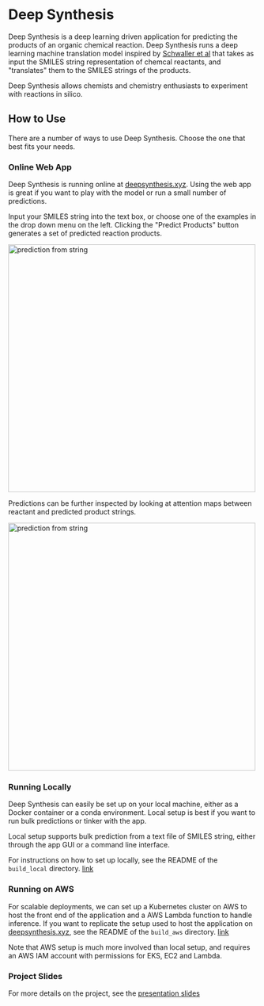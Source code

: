 # Deep Synthesis

Deep Synthesis is a deep learning driven application for predicting the products of an organic chemical reaction. Deep Synthesis runs a deep learning machine translation model inspired by [Schwaller et al](https://arxiv.org/abs/1811.02633) that takes as input the SMILES string representation of chemcal reactants, and "translates" them to the SMILES strings of the products.

Deep Synthesis allows chemists and chemistry enthusiasts to experiment with reactions in silico.

## How to Use

There are a number of ways to use Deep Synthesis. Choose the one that best fits your needs.

### Online Web App

Deep Synthesis is running online at [deepsynthesis.xyz](deepsynthesis.xyz). Using the web app is great if you want to play with the model or run a small number of predictions.

Input your SMILES string into the text box, or choose one of the examples in the drop down menu on the left. Clicking the "Predict Products" button generates a set of predicted reaction products.

<img src="https://github.com/kheyer/Deep-Synthesis/blob/master/media/prediction1.png" width="500" alt="prediction from string">

Predictions can be further inspected by looking at attention maps between reactant and predicted product strings.

<img src="https://github.com/kheyer/Deep-Synthesis/blob/master/media/prediction2.png" width="500" alt="prediction from string">


### Running Locally

Deep Synthesis can easily be set up on your local machine, either as a Docker container or a conda environment. Local setup is best if you want to run bulk predictions or tinker with the app.

Local setup supports bulk prediction from a text file of SMILES string, either through the app GUI or a command line interface.

For instructions on how to set up locally, see the README of the `build_local` directory. [link](https://github.com/kheyer/Deep-Synthesis/tree/master/build_local)

### Running on AWS

For scalable deployments, we can set up a Kubernetes cluster on AWS to host the front end of the application and a AWS Lambda function to handle inference. If you want to replicate the setup used to host the application on [deepsynthesis.xyz](deepsynthesis.xyz), see the README of the `build_aws` directory. [link](https://github.com/kheyer/Deep-Synthesis/tree/master/build_aws)

Note that AWS setup is much more involved than local setup, and requires an AWS IAM account with permissions for EKS, EC2 and Lambda.

### Project Slides

For more details on the project, see the [presentation slides](https://docs.google.com/presentation/d/1YdgaQKAF6Aw3qw0qi9z3Ze6R71vwK7Lpk5uczrCd2zM/edit#slide=id.g64612c95ea_0_0)